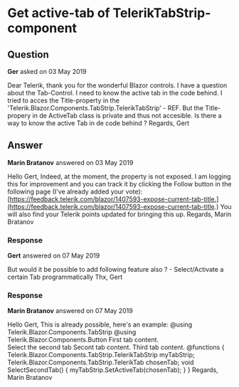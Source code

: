 # Get active-tab of TelerikTabStrip-component

## Question

**Ger** asked on 03 May 2019

Dear Telerik, thank you for the wonderful Blazor controls. I have a question about the Tab-Control. I need to know the active tab in the code behind. I tried to acces the Title-property in the 'Telerik.Blazor.Components.TabStrip.TelerikTabStrip' - REF. But the Title-propery in de ActiveTab class is private and thus not accesible. Is there a way to know the active Tab in de code behind ? Regards, Gert

## Answer

**Marin Bratanov** answered on 03 May 2019

Hello Gert, Indeed, at the moment, the property is not exposed. I am logging this for improvement and you can track it by clicking the Follow button in the following page (I've already added your vote): [https://feedback.telerik.com/blazor/1407593-expose-current-tab-title.](https://feedback.telerik.com/blazor/1407593-expose-current-tab-title.) You will also find your Telerik points updated for bringing this up. Regards, Marin Bratanov

### Response

**Gert** answered on 07 May 2019

But would it be possible to add following feature also ? - Select/Activate a certain Tab programmatically Thx, Gert

### Response

**Marin Bratanov** answered on 07 May 2019

Hello Gert, This is already possible, here's an example: @using Telerik.Blazor.Components.TabStrip @using Telerik.Blazor.Components.Button <TelerikTabStrip ref="@myTabStrip"> <TelerikTab Title="First"> First tab content. <br /> <TelerikButton OnClick="@SelectSecondTab">Select the second tab</TelerikButton> </TelerikTab> <TelerikTab Title="Second" ref="@chosenTab"> Secont tab content. </TelerikTab> <TelerikTab Title="Third"> Third tab content. </TelerikTab> </TelerikTabStrip> @functions { Telerik.Blazor.Components.TabStrip.TelerikTabStrip myTabStrip; Telerik.Blazor.Components.TabStrip.TelerikTab chosenTab; void SelectSecondTab() { myTabStrip.SetActiveTab(chosenTab); } } Regards, Marin Bratanov
